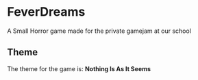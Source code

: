 # FeverDreams
A Small Horror game made for the private gamejam at our school

## Theme
The theme for the game is: 
**Nothing Is As It Seems**
